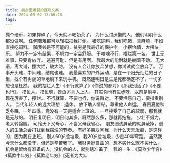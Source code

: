 ```yaml
---
title: 朋友圈爆赞的摆烂文案
date: 2024-06-02 13:00:28
tags:
---
```


抛个硬币，如果摔碎了，今天就不喝奶茶了。
为什么讨厌懒的人，他们明明什么都没做啊。
任何苦难都可以轻松把我打倒。
猪吃饲料，我们吃猪，真麻烦，不如直接吃饲料。
骗我钱是不可能的，贫穷是我最好的保护伞。
小摆怡情，大摆快乐。
努力不一定有结果，不努力一定会舒服。
干啥啥不行，摆烂第一名。
世上无难事，只要肯放弃。
逃避可耻，但是有用啊。
我最大的能耐就是躺着不动。
无大语，离大谱，摆大烂，破大防。
没有人会让你放弃梦想，你试试就会放弃了。
万事开头难，中间难，结尾也难。
我最喜欢的户外运动，是在一个阳光灿烂的日子里，找个有树荫的草地躺下来玩手机。
既然连明日是生是死都确定不了，一切多想也是枉然。
我的摆烂人生:《不行就算了》《你说的都对》《那我别活了》《不要也行》。
摸鱼人，摸鱼魂，摸鱼方为人上人。
其实你也有进步呀，以前是躺平，现在厉害了，摆烂。
不行就算，不要也行，你说得对。
不要埋怨自己，要指责别人。
当代年轻人的远大理想：退休。
放下助人情结，尊重他人命运。
春困夏倦秋乏冬眠，一年四季，竟没有一天是适合上班的。
一旦接受了自己的软弱，那我就是无敌的。
明日复明日，明日何其多，既然那么多，那就再拖拖。
少壮不努力，老大转锦鲤。
可怜天下父母心，不当父母我省心。
朋友圈该屏蔽的就屏蔽掉，别人的生活总会打扰到我摆烂的节奏。
有好多朋友问我，为什么天天发癫，是这样的，因为我在上班。
别人60岁捡垃圾，我20岁捡垃圾，少走40年弯路。
虽然我今天什么都没干，但还是辛苦我了。
我财务挺自由的，想不买什么就不买什么。
机会是留给有准备的人，没机会的人，就别瞎准备了。
我的一生：《莫欺少年穷》《莫欺中年穷》《莫欺老年穷》《死者为大》。